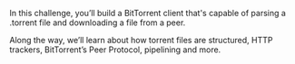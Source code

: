 In this challenge, you’ll build a BitTorrent client that's capable of parsing a .torrent file and downloading a file from a peer.

Along the way, we’ll learn about how torrent files are structured, HTTP trackers, BitTorrent’s Peer Protocol, pipelining and more.
